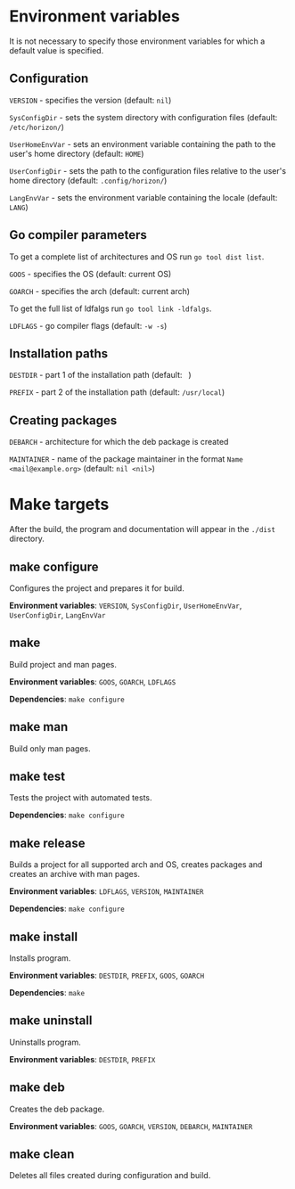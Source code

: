 # Environment variables
It is not necessary to specify those environment variables for which a default value is specified.

## Configuration
`VERSION` - specifies the version (default: `nil`)

`SysConfigDir` - sets the system directory with configuration files (default: `/etc/horizon/`)

`UserHomeEnvVar` - sets an environment variable containing the path to the user's home directory (default: `HOME`)

`UserConfigDir` - sets the path to the configuration files relative to the user's home directory (default: `.config/horizon/`)

`LangEnvVar` - sets the environment variable containing the locale (default: `LANG`)

## Go compiler parameters
To get a complete list of architectures and OS run `go tool dist list`.

`GOOS` - specifies the OS (default: current OS)

`GOARCH` - specifies the arch (default: current arch)

To get the full list of ldfalgs run `go tool link -ldfalgs`.

`LDFLAGS` - go compiler flags (default: `-w -s`)

## Installation paths
`DESTDIR` - part 1 of the installation path (default: ` `)

`PREFIX` - part 2 of the installation path (default: `/usr/local`)

## Creating packages
`DEBARCH` - architecture for which the deb package is created

`MAINTAINER` - name of the package maintainer in the format `Name <mail@example.org>` (default: `nil <nil>`)


# Make targets
After the build, the program and documentation will appear in the `./dist` directory.

## make configure
Configures the project and prepares it for build.

**Environment variables**: `VERSION`, `SysConfigDir`, `UserHomeEnvVar`, `UserConfigDir`, `LangEnvVar`

## make
Build project and man pages.

**Environment variables**: `GOOS`, `GOARCH`, `LDFLAGS`

**Dependencies**: `make configure`

## make man
Build only man pages.

## make test
Tests the project with automated tests.

**Dependencies**: `make configure`

## make release
Builds a project for all supported arch and OS, creates packages and creates an archive with man pages.

**Environment variables**: `LDFLAGS`, `VERSION`, `MAINTAINER`

**Dependencies**: `make configure`

## make install
Installs program.

**Environment variables**: `DESTDIR`, `PREFIX`, `GOOS`, `GOARCH`

**Dependencies**: `make`

## make uninstall
Uninstalls program.

**Environment variables**: `DESTDIR`, `PREFIX`

## make deb
Creates the deb package.

**Environment variables**: `GOOS`, `GOARCH`, `VERSION`, `DEBARCH`, `MAINTAINER`

## make clean
Deletes all files created during configuration and build.
